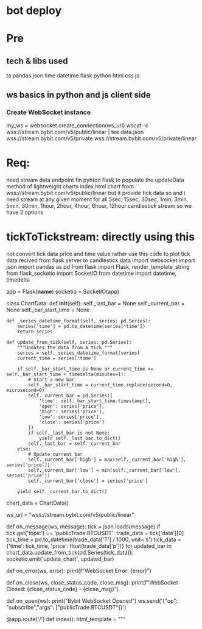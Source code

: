 

# bot deploy 


# Pre
## tech & libs used 
ta
pandas 
json
time
datetime 
flask
python
html 
css
js


## ws basics in python and js client side
### Create WebSocket instance
my_ws = websocket.create_connection(ws_url)
wscat -c wss://stream.bybit.com/v5/public/linear | tee data.json 
wss://stream.bybit.com/v5/private
wss://stream.bybit.com/v5/private/linear 


# Req: 
need stream data endpoint  fin pyhton flask to populate the updateData method of lightweight charts index.html chart from 
wss://stream.bybit.com/v5/public/linear  but it provide tick data so and i need stream at any given moment for all 5sec, 15sec, 30sec, 1min, 3min, 5min, 30min, 1hour, 2hour, 4hour, 6hour, 12hour
 candlestick stream so we  have 2 options 
# tickToTickstream: directly using this 

not convert tick data price and time value 
rather use this code to plot tick data recived from flask server  to candlestick data
import websocket
import json
import pandas as pd
from flask import Flask, render_template_string
from flask_socketio import SocketIO
from datetime import datetime, timedelta

app = Flask(__name__)
socketio = SocketIO(app)

class ChartData:
    def __init__(self):
        self._last_bar = None
        self._current_bar = None
        self._bar_start_time = None

    def _series_datetime_format(self, series: pd.Series):
        series['time'] = pd.to_datetime(series['time'])
        return series

    def update_from_tick(self, series: pd.Series):
        """Updates the data from a tick."""
        series = self._series_datetime_format(series)
        current_time = series['time']

        if self._bar_start_time is None or current_time >= self._bar_start_time + timedelta(minutes=1):
            # Start a new bar
            self._bar_start_time = current_time.replace(second=0, microsecond=0)
            self._current_bar = pd.Series({
                'time': self._bar_start_time.timestamp(),
                'open': series['price'],
                'high': series['price'],
                'low': series['price'],
                'close': series['price']
            })
            if self._last_bar is not None:
                yield self._last_bar.to_dict()
            self._last_bar = self._current_bar
        else:
            # Update current bar
            self._current_bar['high'] = max(self._current_bar['high'], series['price'])
            self._current_bar['low'] = min(self._current_bar['low'], series['price'])
            self._current_bar['close'] = series['price']

        yield self._current_bar.to_dict()

chart_data = ChartData()

ws_url = "wss://stream.bybit.com/v5/public/linear"

def on_message(ws, message):
    tick = json.loads(message)
    if tick.get('topic') == 'publicTrade.BTCUSDT':
        trade_data = tick['data'][0]
        tick_time = pd.to_datetime(trade_data['T'] / 1000, unit='s')
        tick_data = {'time': tick_time, 'price': float(trade_data['p'])}
        for updated_bar in chart_data.update_from_tick(pd.Series(tick_data)):
            socketio.emit('update_chart', updated_bar)

def on_error(ws, error):
    print(f"WebSocket Error: {error}")

def on_close(ws, close_status_code, close_msg):
    print(f"WebSocket Closed: {close_status_code} - {close_msg}")

def on_open(ws):
    print("Bybit WebSocket Opened")
    ws.send('{"op": "subscribe","args": ["publicTrade.BTCUSDT"]}')

@app.route('/')
def index():
    html_template = """
    <!DOCTYPE html>
    <html>
    <head>
        <title>Real-time Candlestick Chart (1-minute)</title>
        <script src="https://unpkg.com/lightweight-charts/dist/lightweight-charts.standalone.production.js"></script>
        <script src="https://cdnjs.cloudflare.com/ajax/libs/socket.io/4.0.1/socket.io.js"></script>
    </head>
    <body>
        <div id="chart" style="width: 800px; height: 400px;"></div>
        <script>
            const chart = LightweightCharts.createChart(document.getElementById('chart'), {
                width: 800,
                height: 400,
                rightPriceScale: {
                    borderVisible: false,
                },
                timeScale: {
                    borderVisible: false,
                    timeVisible: true,
                    secondsVisible: false,
                },
                grid: {
                    horzLines: {
                        color: '#eee',
                    },
                    vertLines: {
                        color: '#eee',
                    },
                },
            });
            const candleSeries = chart.addCandlestickSeries();
            
            const socket = io();
            socket.on('update_chart', function(newBar) {
                candleSeries.update(newBar);
            });
        </script>
    </body>
    </html>
    """
    return render_template_string(html_template)

if __name__ == '__main__':
    ws = websocket.WebSocketApp(ws_url,
                                on_message=on_message,
                                on_error=on_error,
                                on_close=on_close,
                                on_open=on_open)
    
    from threading import Thread
    wst = Thread(target=ws.run_forever)
    wst.daemon = True
    wst.start()
    
    socketio.run(app, debug=True, use_reloader=False)

will give data 


# tickToCandlestickToStream :
convert the tick  data to cnadlestick data and then for multiple timeframes namely 
5sec, 15sec, 30sec, 1min, 3min, 5min, 30min, 1hour, 2hour, 4hour, 6hour, 12hour


### Subscribe to a specific channel
my_ws.send('{"op": "subscribe","args": ["publicTrade.BTCUSDT"]}')
{"op": "subscribe","args": ["publicTrade.BTCUSDT"]}

## flask basics 

* jinga syntax for variable passing in html tags

```html
{{for i in listx}}

<li> {{i}} </li>

{{endfor}}
```
* flash message using flask 

* static folder url_for  to tell flask location of static ast



## lightweightcharts basics

* basic setData and updateData and custom updatefromtick
* layout of multiple or single charts 
* websocket and set data both use in same chart or multiple  widget 


## pandas pro

* basic iloc and loc use and some other mothiods like .shift etc  for use in row as chart logic  


# Other projects related to pre

## service-02

## service-03v1

## service-04

Order platform like bybit


## service-05


## py/js coder

* in language use of quark for input output requiremnt sys prommt   function creation 



## Snippets 

static resampler block /function for backtest datafolder data
dynamic  resmpaler  for ws data 


tickToCandlestick   block 
v1  using df.ohlc/offset or no offset 
v2 using df. aggr
v3 using custom aggr 

chartslibv1&v2 realtime and static both set data  from candlstick api and ws 


botlogic

botrendere&savingdata&tr

